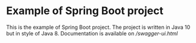 # Example of Spring Boot project
This is the example of Spring Boot project. 
The project is written in Java 10 but in style of Java 8.
Documentation is available on _/swagger-ui.html_

